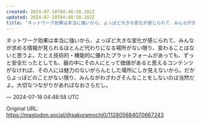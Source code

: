 ```yaml
---
created: 2024-07-18T04:48:58.282Z
updated: 2024-07-18T04:48:58.282Z
title: "ネットワーク効果は本当に強いから、よっぽど大きな変化が感じられて、みんなが求める[...]"
---
```


<p>ネットワーク効果は本当に強いから、よっぽど大きな変化が感じられて、みんなが求める情報が見られるほとんど代わりになる場所がない限り、変わることはないと思うよ。たとえ技術的・機能的に優れたプラットフォームがあっても、ずっと安全だったとしても、器の中にその人にとって価値があると思えるコンテンツがなければ、その人には魅力のないがらんとした場所にしか見えないから。だからよっぽどのことがない限り、みんながわざわざそんなことをしないのは当然だよ。大切なつながりがあればなおさらだし。</p>

&mdash; 2024-07-18 04:48:58 UTC

Original URL: https://mastodon.social/@sakuramochi0/112805684070667243
